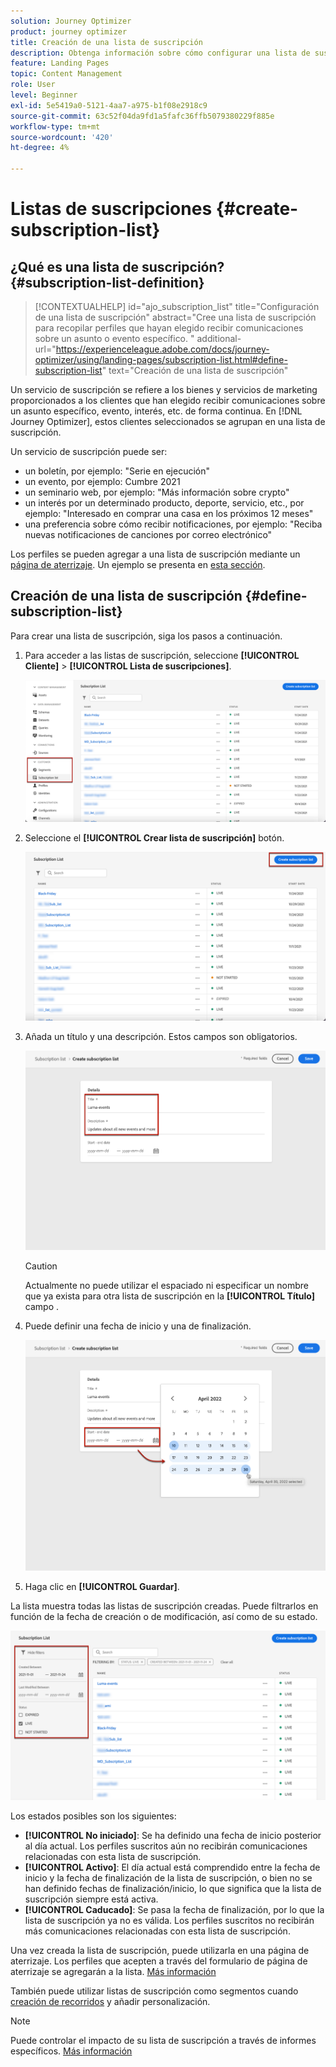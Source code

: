 ```yaml
---
solution: Journey Optimizer
product: journey optimizer
title: Creación de una lista de suscripción
description: Obtenga información sobre cómo configurar una lista de suscripción en Journey Optimizer
feature: Landing Pages
topic: Content Management
role: User
level: Beginner
exl-id: 5e5419a0-5121-4aa7-a975-b1f08e2918c9
source-git-commit: 63c52f04da9fd1a5fafc36ffb5079380229f885e
workflow-type: tm+mt
source-wordcount: '420'
ht-degree: 4%

---
```


# Listas de suscripciones {#create-subscription-list}

## ¿Qué es una lista de suscripción? {#subscription-list-definition}

>[!CONTEXTUALHELP]
>id="ajo_subscription_list"
>title="Configuración de una lista de suscripción"
>abstract="Cree una lista de suscripción para recopilar perfiles que hayan elegido recibir comunicaciones sobre un asunto o evento específico. "
>additional-url="https://experienceleague.adobe.com/docs/journey-optimizer/using/landing-pages/subscription-list.html#define-subscription-list" text="Creación de una lista de suscripción"

Un servicio de suscripción se refiere a los bienes y servicios de marketing proporcionados a los clientes que han elegido recibir comunicaciones sobre un asunto específico, evento, interés, etc. de forma continua. En [!DNL Journey Optimizer], estos clientes seleccionados se agrupan en una lista de suscripción.

Un servicio de suscripción puede ser:

* un boletín, por ejemplo: &quot;Serie en ejecución&quot;
* un evento, por ejemplo: Cumbre 2021
* un seminario web, por ejemplo: &quot;Más información sobre crypto&quot;
* un interés por un determinado producto, deporte, servicio, etc., por ejemplo: &quot;Interesado en comprar una casa en los próximos 12 meses&quot;
* una preferencia sobre cómo recibir notificaciones, por ejemplo: &quot;Reciba nuevas notificaciones de canciones por correo electrónico&quot;

Los perfiles se pueden agregar a una lista de suscripción mediante un [página de aterrizaje](create-lp.md). Un ejemplo se presenta en [esta sección](lp-use-cases.md#subscription-to-a-service).

## Creación de una lista de suscripción {#define-subscription-list}

Para crear una lista de suscripción, siga los pasos a continuación.

1. Para acceder a las listas de suscripción, seleccione **[!UICONTROL Cliente]** > **[!UICONTROL Lista de suscripciones]**.

   ![](assets/lp_subscription-lists.png)

1. Seleccione el **[!UICONTROL Crear lista de suscripción]** botón.

   ![](assets/lp_create-subscription-list.png)

1. Añada un título y una descripción. Estos campos son obligatorios.

   ![](assets/lp_subscription-list-name.png)

   >[!CAUTION]
   >
   >Actualmente no puede utilizar el espaciado ni especificar un nombre que ya exista para otra lista de suscripción en la **[!UICONTROL Título]** campo .

1. Puede definir una fecha de inicio y una de finalización.

   ![](assets/lp_subscription-list-dates.png)

1. Haga clic en **[!UICONTROL Guardar]**.

La lista muestra todas las listas de suscripción creadas. Puede filtrarlos en función de la fecha de creación o de modificación, así como de su estado.

![](assets/lp_subscription-filters.png)

Los estados posibles son los siguientes:

* **[!UICONTROL No iniciado]**: Se ha definido una fecha de inicio posterior al día actual. Los perfiles suscritos aún no recibirán comunicaciones relacionadas con esta lista de suscripción.
* **[!UICONTROL Activo]**: El día actual está comprendido entre la fecha de inicio y la fecha de finalización de la lista de suscripción, o bien no se han definido fechas de finalización/inicio, lo que significa que la lista de suscripción siempre está activa.
* **[!UICONTROL Caducado]**: Se pasa la fecha de finalización, por lo que la lista de suscripción ya no es válida. Los perfiles suscritos no recibirán más comunicaciones relacionadas con esta lista de suscripción.

Una vez creada la lista de suscripción, puede utilizarla en una página de aterrizaje. Los perfiles que acepten a través del formulario de página de aterrizaje se agregarán a la lista. [Más información](design-lp.md)

También puede utilizar listas de suscripción como segmentos cuando [creación de recorridos](../building-journeys/journey-gs.md#jo-build) y añadir personalización.

>[!NOTE]
>
>Puede controlar el impacto de su lista de suscripción a través de informes específicos. [Más información](../reports/subscription-report-live.md)
